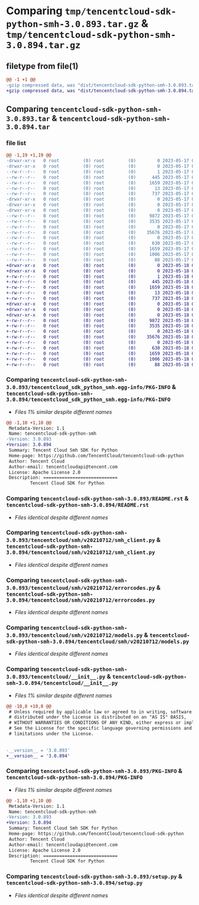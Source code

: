# Comparing `tmp/tencentcloud-sdk-python-smh-3.0.893.tar.gz` & `tmp/tencentcloud-sdk-python-smh-3.0.894.tar.gz`

## filetype from file(1)

```diff
@@ -1 +1 @@
-gzip compressed data, was "dist/tencentcloud-sdk-python-smh-3.0.893.tar", last modified: Wed May 17 03:38:38 2023, max compression
+gzip compressed data, was "dist/tencentcloud-sdk-python-smh-3.0.894.tar", last modified: Thu May 18 00:34:50 2023, max compression
```

## Comparing `tencentcloud-sdk-python-smh-3.0.893.tar` & `tencentcloud-sdk-python-smh-3.0.894.tar`

### file list

```diff
@@ -1,19 +1,19 @@
-drwxr-xr-x   0 root         (0) root         (0)        0 2023-05-17 03:38:38.000000 tencentcloud-sdk-python-smh-3.0.893/
-drwxr-xr-x   0 root         (0) root         (0)        0 2023-05-17 03:38:38.000000 tencentcloud-sdk-python-smh-3.0.893/tencentcloud_sdk_python_smh.egg-info/
--rw-r--r--   0 root         (0) root         (0)        1 2023-05-17 03:38:38.000000 tencentcloud-sdk-python-smh-3.0.893/tencentcloud_sdk_python_smh.egg-info/dependency_links.txt
--rw-r--r--   0 root         (0) root         (0)      445 2023-05-17 03:38:38.000000 tencentcloud-sdk-python-smh-3.0.893/tencentcloud_sdk_python_smh.egg-info/SOURCES.txt
--rw-r--r--   0 root         (0) root         (0)     1659 2023-05-17 03:38:38.000000 tencentcloud-sdk-python-smh-3.0.893/tencentcloud_sdk_python_smh.egg-info/PKG-INFO
--rw-r--r--   0 root         (0) root         (0)       13 2023-05-17 03:38:38.000000 tencentcloud-sdk-python-smh-3.0.893/tencentcloud_sdk_python_smh.egg-info/top_level.txt
--rw-r--r--   0 root         (0) root         (0)      737 2023-05-17 03:38:38.000000 tencentcloud-sdk-python-smh-3.0.893/README.rst
-drwxr-xr-x   0 root         (0) root         (0)        0 2023-05-17 03:38:38.000000 tencentcloud-sdk-python-smh-3.0.893/tencentcloud/
-drwxr-xr-x   0 root         (0) root         (0)        0 2023-05-17 03:38:38.000000 tencentcloud-sdk-python-smh-3.0.893/tencentcloud/smh/
-drwxr-xr-x   0 root         (0) root         (0)        0 2023-05-17 03:38:38.000000 tencentcloud-sdk-python-smh-3.0.893/tencentcloud/smh/v20210712/
--rw-r--r--   0 root         (0) root         (0)     9872 2023-05-17 03:38:38.000000 tencentcloud-sdk-python-smh-3.0.893/tencentcloud/smh/v20210712/smh_client.py
--rw-r--r--   0 root         (0) root         (0)     3535 2023-05-17 03:38:38.000000 tencentcloud-sdk-python-smh-3.0.893/tencentcloud/smh/v20210712/errorcodes.py
--rw-r--r--   0 root         (0) root         (0)        0 2023-05-17 03:38:38.000000 tencentcloud-sdk-python-smh-3.0.893/tencentcloud/smh/v20210712/__init__.py
--rw-r--r--   0 root         (0) root         (0)    35676 2023-05-17 03:38:38.000000 tencentcloud-sdk-python-smh-3.0.893/tencentcloud/smh/v20210712/models.py
--rw-r--r--   0 root         (0) root         (0)        0 2023-05-17 03:38:38.000000 tencentcloud-sdk-python-smh-3.0.893/tencentcloud/smh/__init__.py
--rw-r--r--   0 root         (0) root         (0)      630 2023-05-17 03:38:38.000000 tencentcloud-sdk-python-smh-3.0.893/tencentcloud/__init__.py
--rw-r--r--   0 root         (0) root         (0)     1659 2023-05-17 03:38:38.000000 tencentcloud-sdk-python-smh-3.0.893/PKG-INFO
--rw-r--r--   0 root         (0) root         (0)     1006 2023-05-17 03:38:38.000000 tencentcloud-sdk-python-smh-3.0.893/setup.py
--rw-r--r--   0 root         (0) root         (0)       88 2023-05-17 03:38:38.000000 tencentcloud-sdk-python-smh-3.0.893/setup.cfg
+drwxr-xr-x   0 root         (0) root         (0)        0 2023-05-18 00:34:50.000000 tencentcloud-sdk-python-smh-3.0.894/
+drwxr-xr-x   0 root         (0) root         (0)        0 2023-05-18 00:34:50.000000 tencentcloud-sdk-python-smh-3.0.894/tencentcloud_sdk_python_smh.egg-info/
+-rw-r--r--   0 root         (0) root         (0)        1 2023-05-18 00:34:50.000000 tencentcloud-sdk-python-smh-3.0.894/tencentcloud_sdk_python_smh.egg-info/dependency_links.txt
+-rw-r--r--   0 root         (0) root         (0)      445 2023-05-18 00:34:50.000000 tencentcloud-sdk-python-smh-3.0.894/tencentcloud_sdk_python_smh.egg-info/SOURCES.txt
+-rw-r--r--   0 root         (0) root         (0)     1659 2023-05-18 00:34:50.000000 tencentcloud-sdk-python-smh-3.0.894/tencentcloud_sdk_python_smh.egg-info/PKG-INFO
+-rw-r--r--   0 root         (0) root         (0)       13 2023-05-18 00:34:50.000000 tencentcloud-sdk-python-smh-3.0.894/tencentcloud_sdk_python_smh.egg-info/top_level.txt
+-rw-r--r--   0 root         (0) root         (0)      737 2023-05-18 00:34:50.000000 tencentcloud-sdk-python-smh-3.0.894/README.rst
+drwxr-xr-x   0 root         (0) root         (0)        0 2023-05-18 00:34:50.000000 tencentcloud-sdk-python-smh-3.0.894/tencentcloud/
+drwxr-xr-x   0 root         (0) root         (0)        0 2023-05-18 00:34:50.000000 tencentcloud-sdk-python-smh-3.0.894/tencentcloud/smh/
+drwxr-xr-x   0 root         (0) root         (0)        0 2023-05-18 00:34:50.000000 tencentcloud-sdk-python-smh-3.0.894/tencentcloud/smh/v20210712/
+-rw-r--r--   0 root         (0) root         (0)     9872 2023-05-18 00:34:50.000000 tencentcloud-sdk-python-smh-3.0.894/tencentcloud/smh/v20210712/smh_client.py
+-rw-r--r--   0 root         (0) root         (0)     3535 2023-05-18 00:34:50.000000 tencentcloud-sdk-python-smh-3.0.894/tencentcloud/smh/v20210712/errorcodes.py
+-rw-r--r--   0 root         (0) root         (0)        0 2023-05-18 00:34:50.000000 tencentcloud-sdk-python-smh-3.0.894/tencentcloud/smh/v20210712/__init__.py
+-rw-r--r--   0 root         (0) root         (0)    35676 2023-05-18 00:34:50.000000 tencentcloud-sdk-python-smh-3.0.894/tencentcloud/smh/v20210712/models.py
+-rw-r--r--   0 root         (0) root         (0)        0 2023-05-18 00:34:50.000000 tencentcloud-sdk-python-smh-3.0.894/tencentcloud/smh/__init__.py
+-rw-r--r--   0 root         (0) root         (0)      630 2023-05-18 00:34:50.000000 tencentcloud-sdk-python-smh-3.0.894/tencentcloud/__init__.py
+-rw-r--r--   0 root         (0) root         (0)     1659 2023-05-18 00:34:50.000000 tencentcloud-sdk-python-smh-3.0.894/PKG-INFO
+-rw-r--r--   0 root         (0) root         (0)     1006 2023-05-18 00:34:50.000000 tencentcloud-sdk-python-smh-3.0.894/setup.py
+-rw-r--r--   0 root         (0) root         (0)       88 2023-05-18 00:34:50.000000 tencentcloud-sdk-python-smh-3.0.894/setup.cfg
```

### Comparing `tencentcloud-sdk-python-smh-3.0.893/tencentcloud_sdk_python_smh.egg-info/PKG-INFO` & `tencentcloud-sdk-python-smh-3.0.894/tencentcloud_sdk_python_smh.egg-info/PKG-INFO`

 * *Files 1% similar despite different names*

```diff
@@ -1,10 +1,10 @@
 Metadata-Version: 1.1
 Name: tencentcloud-sdk-python-smh
-Version: 3.0.893
+Version: 3.0.894
 Summary: Tencent Cloud Smh SDK for Python
 Home-page: https://github.com/TencentCloud/tencentcloud-sdk-python
 Author: Tencent Cloud
 Author-email: tencentcloudapi@tencent.com
 License: Apache License 2.0
 Description: ============================
         Tencent Cloud SDK for Python
```

### Comparing `tencentcloud-sdk-python-smh-3.0.893/README.rst` & `tencentcloud-sdk-python-smh-3.0.894/README.rst`

 * *Files identical despite different names*

### Comparing `tencentcloud-sdk-python-smh-3.0.893/tencentcloud/smh/v20210712/smh_client.py` & `tencentcloud-sdk-python-smh-3.0.894/tencentcloud/smh/v20210712/smh_client.py`

 * *Files identical despite different names*

### Comparing `tencentcloud-sdk-python-smh-3.0.893/tencentcloud/smh/v20210712/errorcodes.py` & `tencentcloud-sdk-python-smh-3.0.894/tencentcloud/smh/v20210712/errorcodes.py`

 * *Files identical despite different names*

### Comparing `tencentcloud-sdk-python-smh-3.0.893/tencentcloud/smh/v20210712/models.py` & `tencentcloud-sdk-python-smh-3.0.894/tencentcloud/smh/v20210712/models.py`

 * *Files identical despite different names*

### Comparing `tencentcloud-sdk-python-smh-3.0.893/tencentcloud/__init__.py` & `tencentcloud-sdk-python-smh-3.0.894/tencentcloud/__init__.py`

 * *Files 1% similar despite different names*

```diff
@@ -10,8 +10,8 @@
 # Unless required by applicable law or agreed to in writing, software
 # distributed under the License is distributed on an "AS IS" BASIS,
 # WITHOUT WARRANTIES OR CONDITIONS OF ANY KIND, either express or implied.
 # See the License for the specific language governing permissions and
 # limitations under the License.
 
 
-__version__ = '3.0.893'
+__version__ = '3.0.894'
```

### Comparing `tencentcloud-sdk-python-smh-3.0.893/PKG-INFO` & `tencentcloud-sdk-python-smh-3.0.894/PKG-INFO`

 * *Files 1% similar despite different names*

```diff
@@ -1,10 +1,10 @@
 Metadata-Version: 1.1
 Name: tencentcloud-sdk-python-smh
-Version: 3.0.893
+Version: 3.0.894
 Summary: Tencent Cloud Smh SDK for Python
 Home-page: https://github.com/TencentCloud/tencentcloud-sdk-python
 Author: Tencent Cloud
 Author-email: tencentcloudapi@tencent.com
 License: Apache License 2.0
 Description: ============================
         Tencent Cloud SDK for Python
```

### Comparing `tencentcloud-sdk-python-smh-3.0.893/setup.py` & `tencentcloud-sdk-python-smh-3.0.894/setup.py`

 * *Files identical despite different names*

